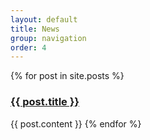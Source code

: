 ```yaml
---
layout: default
title: News
group: navigation
order: 4
---
```


<div>
{% for post in site.posts %}
    <h3><a href="{{ post.url | relative_url }}">{{ post.title }}</a></h3>
    {{ post.content }}
{% endfor %}
</div>
